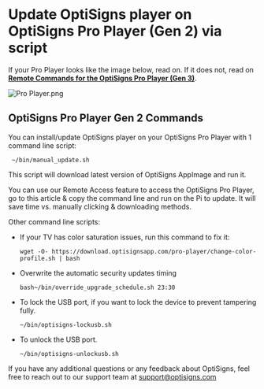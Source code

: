 # Update OptiSigns player on OptiSigns Pro Player (Gen 2) via script

If your Pro Player looks like the image below, read on. If it does not, read on [**Remote Commands for the OptiSigns Pro Player (Gen 3)**](https://support.optisigns.com/hc/en-us/articles/4408658251027-How-to-use-Remote-Command-Execution-Windows-Linux).

![Pro Player.png](https://support.optisigns.com/hc/article_attachments/38310905084947)

## OptiSigns Pro Player Gen 2 Commands

You can install/update OptiSigns player on your OptiSigns Pro Player with 1 command line script:

```
 ~/bin/manual_update.sh 
```

This script will download latest version of OptiSigns AppImage and run it.

You can use our Remote Access feature to access the OptiSigns Pro Player, go to this article & copy the command line and run on the Pi to update. It will save time vs. manually clicking & downloading methods.

Other command line scripts:

* If your TV has color saturation issues, run this command to fix it:  

  ```
  wget -O- https://download.optisignsapp.com/pro-player/change-color-profile.sh | bash 
  ```
* Overwrite the automatic security updates timing

  ```
  bash~/bin/override_upgrade_schedule.sh 23:30
  ```
* To lock the USB port, if you want to lock the device to prevent tampering fully.

  ```
  ~/bin/optisigns-lockusb.sh
  ```
* To unlock the USB port.

  ```
  ~/bin/optisigns-unlockusb.sh
  ```

If you have any additional questions or any feedback about OptiSigns, feel free to reach out to our support team at [support@optisigns.com](mailto:support@optisigns.com)